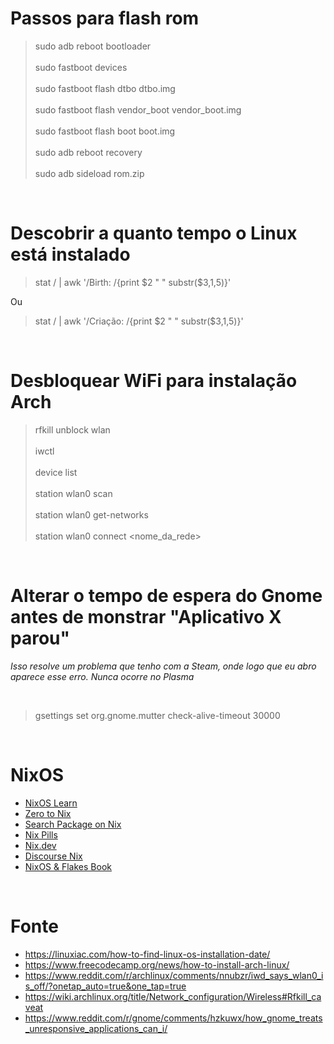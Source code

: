# Passos para flash rom

> sudo adb reboot bootloader <br><br>
> sudo fastboot devices <br><br>
> sudo fastboot flash dtbo dtbo.img <br><br>
> sudo fastboot flash vendor_boot vendor_boot.img <br><br>
> sudo fastboot flash boot boot.img <br><br>
> sudo adb reboot recovery <br><br>
> sudo adb sideload rom.zip

<br>

# Descobrir a quanto tempo o Linux está instalado


> stat / | awk '/Birth: /{print $2 " " substr($3,1,5)}'

Ou

> stat / | awk '/Criação: /{print $2 " " substr($3,1,5)}'

<br>

# Desbloquear WiFi para instalação Arch

> rfkill unblock wlan <br><br>
> iwctl <br><br>
> device list <br><br>
> station wlan0 scan <br><br>
> station wlan0 get-networks <br><br>
> station wlan0 connect <nome_da_rede>

 <br>

 # Alterar o tempo de espera do Gnome antes de monstrar "Aplicativo X parou"<br>
 _Isso resolve um problema que tenho com a Steam, onde logo que eu abro aparece esse erro. Nunca ocorre no Plasma_

<br>

 > gsettings set org.gnome.mutter check-alive-timeout 30000

<br>

# NixOS

- [NixOS Learn](https://nixos.org/learn/)
- [Zero to Nix](https://zero-to-nix.com/)
- [Search Package on Nix](https://search.nixos.org/options)
- [Nix Pills](https://nixos.org/guides/nix-pills/)
- [Nix.dev](https://nix.dev/)
- [Discourse Nix](https://discourse.nixos.org/)
- [NixOS & Flakes Book](https://nixos-and-flakes.thiscute.world/)

<br>

# Fonte

- https://linuxiac.com/how-to-find-linux-os-installation-date/
- https://www.freecodecamp.org/news/how-to-install-arch-linux/
- https://www.reddit.com/r/archlinux/comments/nnubzr/iwd_says_wlan0_is_off/?onetap_auto=true&one_tap=true
- https://wiki.archlinux.org/title/Network_configuration/Wireless#Rfkill_caveat
- https://www.reddit.com/r/gnome/comments/hzkuwx/how_gnome_treats_unresponsive_applications_can_i/
